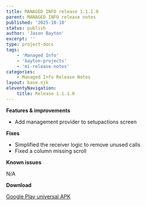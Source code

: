 ```yaml
---
title: MANAGED INFO release 1.1.1.0
parent: MANAGED INFO release notes
published: '2025-10-10'
status: publish
author: 'Jason Bayton'
excerpt: ''
type: project-docs
tags: 
    - 'Managed Info'
    - 'bayton-projects'
    - 'mi-release-notes'
categories: 
    - Managed Info Release Notes
layout: base.njk
eleventyNavigation: 
    title: Release 1.1.1.0
---
```


**Features & improvements**

- Add management provider to setupactions screen

**Fixes**

- Simplified the receiver logic to remove unused calls
- Fixed a column missing scroll 

**Known issues**

N/A

**Download**

[Google Play universal APK](https://cdn.bayton.org/download/projects/managed-info/mi_1111_universal.apk)
